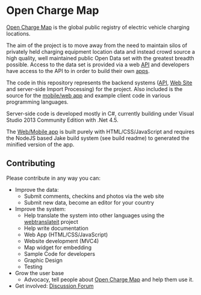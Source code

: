 Open Charge Map
==========

[Open Charge Map](http://openchargemap.org) is the global public registry of electric vehicle charging locations. 

The aim of the project is to move away from the need to maintain silos of privately held charging equipment location data and instead crowd source a high quality, well maintained public Open Data set with the greatest breadth possible. Access to the data set is provided via a web [API](http://openchargemap.org/site/develop/) and developers have access to the API to in order to build their own [apps](http://openchargemap.org/site/develop/apps/).

The code in this repository represents the backend systems ([API](http://openchargemap.org/site/develop/), [Web Site](http://openchargemap.org) and server-side Import Processing) for the project. Also included is the source for the [mobile/web app](http://openchargemap.org/app/) and example client code in various programming languages.

Server-side code is developed mostly in C#, currently building under Visual Studio 2013 Community Edition with .Net 4.5.

The [Web/Mobile app](http://openchargemap.org/app/) is built purely with HTML/CSS/JavaScript and requires the NodeJS based Jake build system (see build readme) to generated the minified version of the app.

Contributing
-----------
Please contribute in any way you can:
  - Improve the data:
    - Submit comments, checkins and photos via the web site
    - Submit new data, become an editor for your country
  - Improve the system:
    - Help translate the system into other languages using the [webtranslateit](https://webtranslateit.com/en/projects/6978-Open-Charge-Map) project 
    - Help write documentation
    - Web App (HTML/CSS/JavaScript)
    - Website development (MVC4)
    - Map widget for embedding
    - Sample Code for developers
    - Graphic Design
    - Testing
  - Grow the user base
    - Advocacy, tell people about [Open Charge Map](http://openchargemap.org) and help them use it.
  - Get involved: [Discussion Forum](http://openchargemap.org/forum/)
